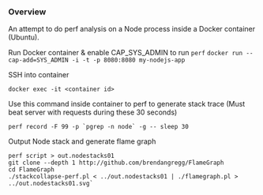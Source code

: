 ### Overview
An attempt to do perf analysis on a Node process inside a Docker container (Ubuntu).

Run Docker container & enable CAP_SYS_ADMIN to run `perf`
`docker run --cap-add=SYS_ADMIN -i -t -p 8080:8080 my-nodejs-app`

SSH into container
```
docker exec -it <container id>
```

Use this command inside container to perf to generate stack trace (Must beat server with requests during these 30 seconds)
```
perf record -F 99 -p `pgrep -n node` -g -- sleep 30
```

Output Node stack and generate flame graph
```
perf script > out.nodestacks01
git clone --depth 1 http://github.com/brendangregg/FlameGraph
cd FlameGraph
./stackcollapse-perf.pl < ../out.nodestacks01 | ./flamegraph.pl > ../out.nodestacks01.svg`
```